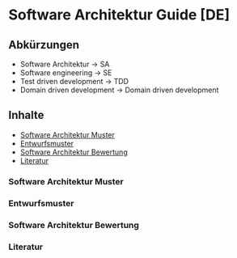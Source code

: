 # Software Architektur Guide [DE]

## Abkürzungen

- Software Architektur -> SA
- Software engineering -> SE
- Test driven development -> TDD
- Domain driven development -> Domain driven development

## Inhalte 

- [Software Architektur Muster](#software-architektur-muster)
- [Entwurfsmuster](#entwurfsmuster)
- [Software Architektur Bewertung](#software-architektur-bewertung)
- [Literatur](#literatur)

### Software Architektur Muster
### Entwurfsmuster
### Software Architektur Bewertung
### Literatur 

